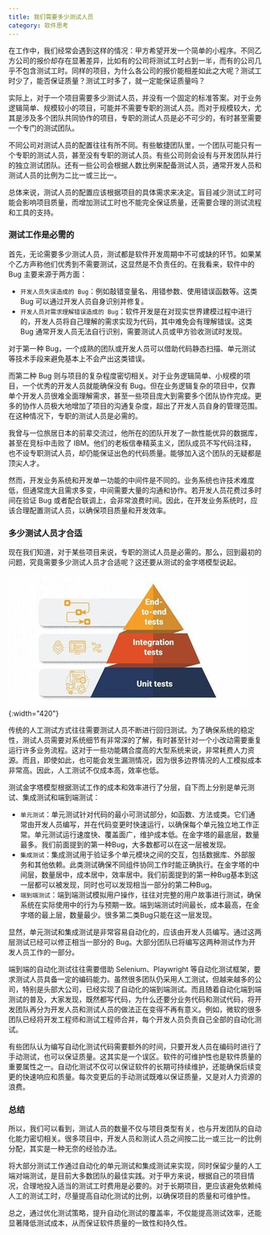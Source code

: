 ```yaml
---
title: 我们需要多少测试人员
category: 软件思考
---
```


在工作中，我们经常会遇到这样的情况：甲方希望开发一个简单的小程序。不同乙方公司的报价却存在显著差异，比如有的公司将测试工时占到一半，而有的公司几乎不包含测试工时。同样的项目，为什么各公司的报价能相差如此之大呢？测试工时少了，能否保证质量？测试工时多了，就一定能保证质量吗？

实际上，对于一个项目需要多少测试人员，并没有一个固定的标准答案。对于业务逻辑简单、规模较小的项目，可能并不需要专职的测试人员。而对于规模较大，尤其是涉及多个团队共同协作的项目，专职的测试人员是必不可少的，有时甚至需要一个专门的测试团队。

不同公司对测试人员的配置往往有所不同。有些敏捷团队里，一个团队可能只有一个专职的测试人员，甚至没有专职的测试人员。有些公司则会设有与开发团队并行的独立测试团队。还有一些公司会根据人数比例来配备测试人员，通常开发人员和测试人员的比例为二比一或三比一。

总体来说，测试人员的配置应该根据项目的具体需求来决定。盲目减少测试工时可能会影响项目质量，而增加测试工时也不能完全保证质量，还需要合理的测试流程和工具的支持。

### 测试工作是必需的

首先，无论需要多少测试人员，测试都是软件开发周期中不可或缺的环节。如果某个乙方声称他们优秀到不需要测试，这显然是不负责任的。在我看来，软件中的 Bug 主要来源于两方面：

  * `开发人员失误造成的 Bug`：例如敲错变量名、用错参数、使用错误函数等。这类 Bug 可以通过开发人员自身识别并修复。
  * `开发人员对需求理解错误造成的 Bug`：软件开发是在对现实世界建模过程中进行的，开发人员将自己理解的需求实现为代码，其中难免会有理解错误。这类 Bug 通常开发人员无法自行识别，需要测试人员或甲方验收测试时发现。

对于第一种 Bug，一个成熟的团队或开发人员可以借助代码静态扫描、单元测试等技术手段来避免基本上不会产出这类错误。

而第二种 Bug 则与项目的复杂程度密切相关。对于业务逻辑简单、小规模的项目，一个优秀的开发人员就能确保没有 Bug。但在业务逻辑复杂的项目中，仅靠单个开发人员很难全面理解需求，甚至一些项目庞大到需要多个团队协作完成。更多的协作人员极大地增加了项目的沟通复杂度，超出了开发人员自身的管理范围。在这种情况下，专职的测试人员是必需的。

我曾与一位旅居日本的前辈交流过，他所在的团队开发了一款性能优异的数据库，甚至在竞标中击败了 IBM。他们的老板信奉精英主义，团队成员不写代码注释，也不设专职测试人员，却仍能保证出色的代码质量。能够加入这个团队的无疑都是顶尖人才。

然而，开发业务系统和开发单一功能的中间件是不同的。业务系统也许技术难度低，但通常庞大且需求多变，中间需要大量的沟通和协作。若开发人员花费过多时间在验证 Bug 或者配合联调上，会非常浪费时间。因此，在开发业务系统时，应该合理配置测试人员，以确保项目质量和开发效率。

### 多少测试人员才合适

现在我们知道，对于某些项目来说，专职的测试人员是必需的。那么，回到最初的问题，究竟需要多少测试人员才合适呢？这还要从测试的金字塔模型说起。

![test model](img/posts/test-model.jpg){:width="420"}

传统的人工测试方式往往需要测试人员不断进行回归测试。为了确保系统的稳定性，测试人员需要对系统细节有非常深的了解，有时甚至针对一个小改动需要重复运行许多业务流程。这对于一些功能耦合度高的大型系统来说，非常耗费人力资源。而且，即使如此，也可能会发生漏测情况，因为很多边界情况的人工模拟成本非常高。因此，人工测试不仅成本高，效率也低。

测试金字塔模型根据测试工作的成本和效率进行了分层，自下而上分别是单元测试、集成测试和端到端测试：

  * `单元测试`：单元测试针对代码的最小可测试部分，如函数、方法或类。它们通常由开发人员编写，并在代码变更时快速运行，以确保每个单元独立地工作正常。单元测试运行速度快、覆盖面广，维护成本低。在金字塔的最底层，数量最多。我们前面提到的第一种Bug，大多数都可以在这一层被发现。
  * `集成测试`：集成测试用于验证多个单元模块之间的交互，包括数据库、外部服务和其他依赖。此类测试确保不同组件协同工作时能正确执行。在金字塔的中间层，数量居中，成本居中，效率居中。我们前面提到的第一种Bug基本到这一层都可以被发现，同时也可以发现相当一部分的第二种Bug。
  * `端到端测试`：端到端测试模拟用户操作，往往对完整的用户故事进行测试，确保系统在实际使用中的行为与预期一致。端到端测试时间最长，成本最高，在金字塔的最上层，数量最少。很多第二类Bug只能在这一层发现。

显然，单元测试和集成测试是非常容易自动化的，应该由开发人员编写。通过这两层测试已经可以修正相当一部分的 Bug。大部分团队已将编写这两种测试作为开发人员工作的一部分。

端到端的自动化测试往往需要借助 Selenium、Playwright 等自动化测试框架，要求测试人员具备一定的编码能力。虽然很多团队仍采用人工测试，但越来越多的公司，特别是头部大公司，已经实现了自动化的端到端测试。而且随着自动化端到端测试的普及，大家发现，既然都写代码，为什么还要分业务代码和测试代码，将开发团队再分为开发人员和测试人员的做法正在变得不再有意义。例如，微软的很多团队已经将开发工程师和测试工程师合并，每个开发人员负责自己全部的自动化测试。

有些团队认为编写自动化测试代码需要额外的时间，只要开发人员在编码时进行了手动测试，也可以保证质量。这其实是一个误区。软件的可维护性也是软件质量的重要属性之一。自动化测试不仅可以保证软件的长期可持续维护，还能确保后续变更的快速响应和质量。每次变更后的手动测试既难以保证质量，又是对人力资源的浪费。


### 总结

所以，我们可以看到，测试人员的数量不仅与项目类型有关，也与开发团队的自动化能力密切相关。很多项目中，开发人员和测试人员之间按二比一或三比一的比例分配，其实是一种无奈的经验办法。

将大部分测试工作通过自动化的单元测试和集成测试来实现，同时保留少量的人工端对端测试，是目前大多数团队的最佳实践。对于甲方来说，根据自己的项目情况，合理地投入适当的测试工时费用是必要的。对于长期项目，更应该避免依赖纯人工的测试工时，尽量提高自动化测试的比例，以确保项目的质量和可维护性。

总之，通过优化测试策略，提升自动化测试的覆盖率，不仅能提高测试效率，还能显著降低测试成本，从而保证软件质量的一致性和持久性。